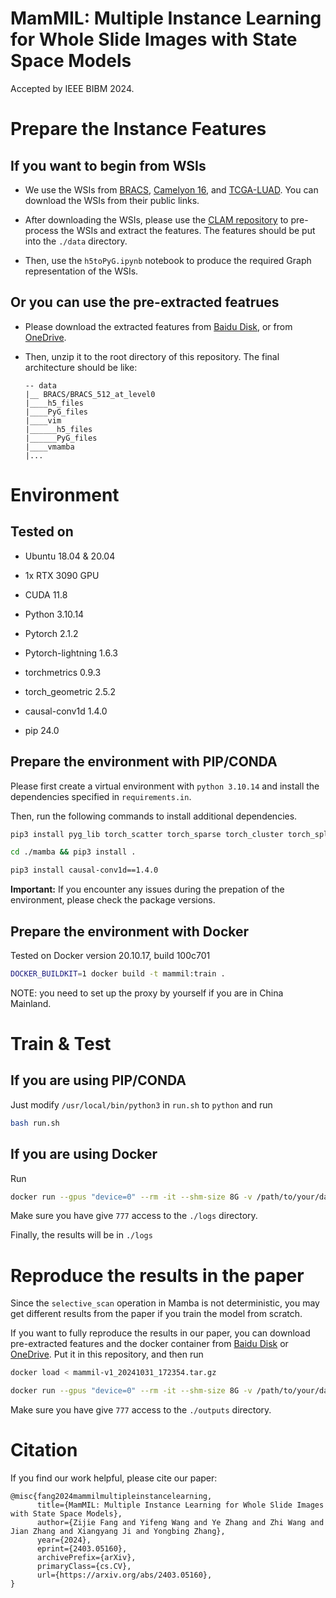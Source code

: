 # MamMIL: Multiple Instance Learning for Whole Slide Images with State Space Models
Accepted by IEEE BIBM 2024.

# Prepare the Instance Features

## If you want to begin from WSIs

* We use the WSIs from [BRACS](https://www.bracs.icar.cnr.it/), [Camelyon 16](https://camelyon17.grand-challenge.org/Data/), and [TCGA-LUAD](https://portal.gdc.cancer.gov/). You can download the WSIs from their public links.

* After downloading the WSIs, please use the [CLAM repository](https://github.com/mahmoodlab/CLAM) to pre-process the WSIs and extract the features. The features should be put into the `./data` directory.

* Then, use the `h5toPyG.ipynb` notebook to produce the required Graph representation of the WSIs.

## Or you can use the pre-extracted featrues

* Please download the extracted features from [Baidu Disk](https://pan.baidu.com/s/1gjC1qymw40xpkDZay_SeRA?pwd=dxgt), or from [OneDrive](https://1drv.ms/f/s!AhnWr7i0cJHtmqY_ey6LgcG9EtDGSA).

* Then, unzip it to the root directory of this repository. The final architecture should be like:

    ```
    -- data
    |__ BRACS/BRACS_512_at_level0
    |____h5_files
    |____PyG_files
    |____vim
    |______h5_files
    |______PyG_files
    |____vmamba
    |...
    ```

# Environment

## Tested on
* Ubuntu 18.04 & 20.04

* 1x RTX 3090 GPU

* CUDA 11.8

* Python 3.10.14

* Pytorch 2.1.2

* Pytorch-lightning 1.6.3

* torchmetrics 0.9.3

* torch_geometric 2.5.2

* causal-conv1d 1.4.0

* pip 24.0

## Prepare the environment with PIP/CONDA
Please first create a virtual environment with `python 3.10.14` and install the dependencies specified in `requirements.in`.

Then, run the following commands to install additional dependencies.

```bash
pip3 install pyg_lib torch_scatter torch_sparse torch_cluster torch_spline_conv -f https://data.pyg.org/whl/torch-2.1.0+cu118.html

cd ./mamba && pip3 install .

pip3 install causal-conv1d==1.4.0
```

**Important:** If you encounter any issues during the prepation of the environment, please check the package versions.

## Prepare the environment with Docker
Tested on Docker version 20.10.17, build 100c701

```bash
DOCKER_BUILDKIT=1 docker build -t mammil:train .
```

NOTE: you need to set up the proxy by yourself if you are in China Mainland.

# Train & Test

## If you are using PIP/CONDA

Just modify `/usr/local/bin/python3` in `run.sh` to `python` and run

```bash
bash run.sh
```

## If you are using Docker
Run

```bash
docker run --gpus "device=0" --rm -it --shm-size 8G -v /path/to/your/data:/opt/app/data -v /path/to/your/logs:/opt/app/logs mammil:train
```

Make sure you have give `777` access to the `./logs` directory.

Finally, the results will be in `./logs`

# Reproduce the results in the paper
Since the `selective_scan` operation in Mamba is not deterministic, you may get different results from the paper if you train the model from scratch.

If you want to fully reproduce the results in our paper, you can download pre-extracted features and the docker container from [Baidu Disk](https://pan.baidu.com/s/1bmNPM6d6effUSYC-d2iuNQ?pwd=rmt9) or [OneDrive](https://1drv.ms/u/s!AhnWr7i0cJHtmqYGFfHzTAp5A342Yw?e=BiwoqP). Put it in this repository, and then run

```bash
docker load < mammil-v1_20241031_172354.tar.gz

docker run --gpus "device=0" --rm -it --shm-size 8G -v /path/to/your/data:/opt/app/data -v /path/to/your/outputs:/outputs mammil:v1
```

Make sure you have give `777` access to the `./outputs` directory.

# Citation
If you find our work helpful, please cite our paper:
```text
@misc{fang2024mammilmultipleinstancelearning,
      title={MamMIL: Multiple Instance Learning for Whole Slide Images with State Space Models}, 
      author={Zijie Fang and Yifeng Wang and Ye Zhang and Zhi Wang and Jian Zhang and Xiangyang Ji and Yongbing Zhang},
      year={2024},
      eprint={2403.05160},
      archivePrefix={arXiv},
      primaryClass={cs.CV},
      url={https://arxiv.org/abs/2403.05160}, 
}
```

